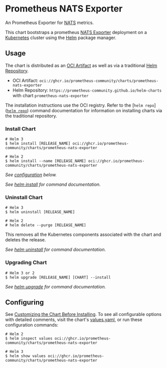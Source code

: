 # Prometheus NATS Exporter

An Prometheus Exporter for [NATS](https://github.com/nats-io/k8s) metrics.

This chart bootstraps a prometheus [NATS Exporter](https://github.com/nats-io/prometheus-nats-exporter) deployment on a [Kubernetes](http://kubernetes.io) cluster using the [Helm](https://helm.sh) package manager.

## Usage

The chart is distributed as an [OCI Artifact](https://helm.sh/docs/topics/registries/) as well as via a traditional [Helm Repository](https://helm.sh/docs/topics/chart_repository/).

- OCI Artifact: `oci://ghcr.io/prometheus-community/charts/prometheus-nats-exporter`
- Helm Repository: `https://prometheus-community.github.io/helm-charts` with chart `prometheus-nats-exporter`

The installation instructions use the OCI registry. Refer to the [`helm repo`]([`helm repo`](https://helm.sh/docs/helm/helm_repo/)) command documentation for information on installing charts via the traditional repository.

### Install Chart

```console
# Helm 3
$ helm install [RELEASE_NAME] oci://ghcr.io/prometheus-community/charts/prometheus-nats-exporter

# Helm 2
$ helm install --name [RELEASE_NAME] oci://ghcr.io/prometheus-community/charts/prometheus-nats-exporter
```

_See [configuration](#configuration) below._

_See [helm install](https://helm.sh/docs/helm/helm_install/) for command documentation._

### Uninstall Chart

```console
# Helm 3
$ helm uninstall [RELEASE_NAME]

# Helm 2
# helm delete --purge [RELEASE_NAME]
```

This removes all the Kubernetes components associated with the chart and deletes the release.

_See [helm uninstall](https://helm.sh/docs/helm/helm_uninstall/) for command documentation._

### Upgrading Chart

```console
# Helm 3 or 2
$ helm upgrade [RELEASE_NAME] [CHART] --install
```

_See [helm upgrade](https://helm.sh/docs/helm/helm_upgrade/) for command documentation._

## Configuring

See [Customizing the Chart Before Installing](https://helm.sh/docs/intro/using_helm/#customizing-the-chart-before-installing). To see all configurable options with detailed comments, visit the chart's [values.yaml](./values.yaml), or run these configuration commands:

```console
# Helm 2
$ helm inspect values oci://ghcr.io/prometheus-community/charts/prometheus-nats-exporter

# Helm 3
$ helm show values oci://ghcr.io/prometheus-community/charts/prometheus-nats-exporter
```
